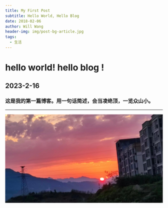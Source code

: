 ```yaml
---
title: My First Post
subtitle: Hello World, Hello Blog
date: 2018-02-06
author: Will Wang
header-img: img/post-bg-article.jpg
tags:
  - 生活
---
```


# hello world! hello blog !

## 2023-2-16

### 这是我的第一篇博客。用一句话简述，会当凌绝顶，一览众山小。

---

![avatar](/img/post-first.jpg)
